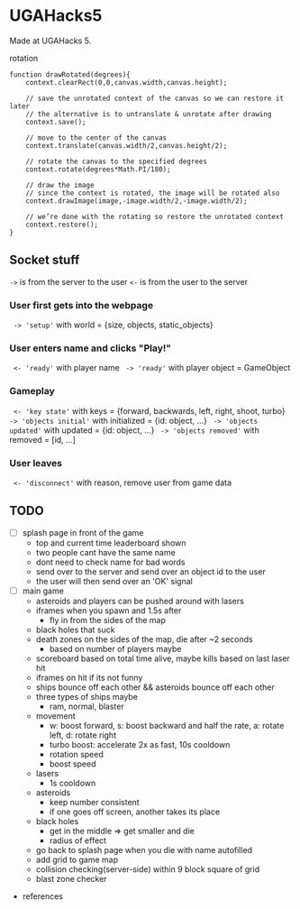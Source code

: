 # UGAHacks5
Made at UGAHacks 5.


rotation
```
function drawRotated(degrees){
    context.clearRect(0,0,canvas.width,canvas.height);

    // save the unrotated context of the canvas so we can restore it later
    // the alternative is to untranslate & unrotate after drawing
    context.save();

    // move to the center of the canvas
    context.translate(canvas.width/2,canvas.height/2);

    // rotate the canvas to the specified degrees
    context.rotate(degrees*Math.PI/180);

    // draw the image
    // since the context is rotated, the image will be rotated also
    context.drawImage(image,-image.width/2,-image.width/2);

    // we’re done with the rotating so restore the unrotated context
    context.restore();
}

```

## Socket stuff
` -> ` is from the server to the user
` <- ` is from the user to the server

### User first gets into the webpage
` -> 'setup'` with world = {size, objects, static_objects}

### User enters name and clicks "Play!"
` <- 'ready'` with player name
` -> 'ready'` with player object = GameObject

### Gameplay
` <- 'key state'` with keys = {forward, backwards, left, right, shoot, turbo}
` -> 'objects initial'` with initialized = {id: object, ...}
` -> 'objects updated'` with updated = {id: object, ...}
` -> 'objects removed'` with removed = [id, ...]

### User leaves
` <- 'disconnect'` with reason, remove user from game data

## TODO
- [ ] splash page in front of the game
    - top and current time leaderboard shown
    - two people cant have the same name
    - dont need to check name for bad words
    - send over to the server and send over an object id to the user
    - the user will then send over an 'OK' signal
- [ ] main game
    - asteroids and players can be pushed around with lasers
    - iframes when you spawn and 1.5s after
        - fly in from the sides of the map
    - black holes that suck
    - death zones on the sides of the map, die after ~2 seconds
        - based on number of players maybe
    - scoreboard based on total time alive, maybe kills based on last laser hit
    - iframes on hit if its not funny
    - ships bounce off each other && asteroids bounce off each other
    - three types of ships maybe
        - ram, normal, blaster
    - movement
        - w: boost forward, s: boost backward and half the rate, a: rotate left, d: rotate right
        - turbo boost: accelerate 2x as fast, 10s cooldown
        - rotation speed
        - boost speed
    - lasers
        - 1s cooldown
    - asteroids
        - keep number consistent
        - if one goes off screen, another takes its place
    - black holes
        - get in the middle => get smaller and die
        - radius of effect
    - go back to splash page when you die with name autofilled
    - add grid to game map
    - collision checking(server-side) within 9 block square of grid
    - blast zone checker
- references